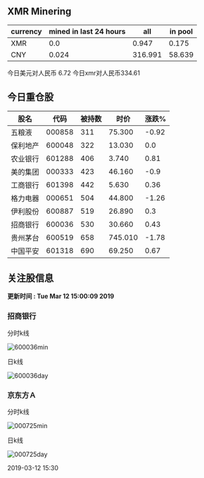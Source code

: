 ## XMR Minering

|currency|mined in last 24 hours|all|in pool|
|---|---|---|---|
|XMR|0.0|0.947|0.175|
|CNY|0.024|316.991|58.639|

今日美元对人民币 6.72	今日xmr对人民币334.61


## 今日重仓股 

|股名|代码|被持数|时价|涨跌%|
|---|---|---|---|---|
|五粮液|000858|311|75.300|-0.92|
|保利地产|600048|322|13.030|0.0|
|农业银行|601288|406|3.740|0.81|
|美的集团|000333|423|46.160|-0.9|
|工商银行|601398|442|5.630|0.36|
|格力电器|000651|504|44.800|-1.26|
|伊利股份|600887|519|26.890|0.3|
|招商银行|600036|530|30.660|0.43|
|贵州茅台|600519|658|745.010|-1.78|
|中国平安|601318|690|69.250|0.67|

## 关注股信息
**更新时间 : Tue Mar 12 15:00:09 2019**
### 招商银行 
分时k线

![600036min](http://image.sinajs.cn/newchart/min/n/sh600036.gif)

日k线

![600036day](http://image.sinajs.cn/newchart/daily/n/sh600036.gif)

### 京东方Ａ 
分时k线

![000725min](http://image.sinajs.cn/newchart/min/n/sz000725.gif)

日k线

![000725day](http://image.sinajs.cn/newchart/daily/n/sz000725.gif)

2019-03-12 15:30